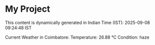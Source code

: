 # My Project

This content is dynamically generated in Indian Time (IST): 2025-09-08 09:24:48 IST


Current Weather in Coimbatore:
Temperature: 26.88 °C
Condition: haze
